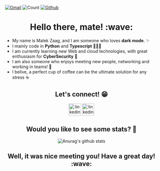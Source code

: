 [![Gmail](https://img.shields.io/badge/-malek.zaag-c14438?style=flat&logo=Gmail&logoColor=white)](mailto:zaag.malek1@gmail.com) ![Count](https://komarev.com/ghpvc/?username=Malek-Zaag) [![Github](https://img.shields.io/github/followers/Malek-Zaag?label=Follow&style=social)](https://github.com/Malek-Zaag)

<h1 align="center">
    <b>Hello there, mate! :wave:</b>
</h1>

- My name is Malek Zaag, and I am someone who loves **dark mode**. ✨
- I mainly code in **Python** and **Typescript** 👨🏽‍💻
- I am currently learning new Web and cloud technologies, with great enthusiasm for **CyberSecurity** 🚀
- I am also someone who enjoys meeting new people, networking and working in teams! 🤗
- I belive, a perfect cup of coffee can be the ultimate solution for any stress ☕ &nbsp;

<h2 align="center">
    <b>Let's connect! 😁</b>
</h2>

[<p align="center"></b> <img src='assets/Illustration-of-Linkedin-icon-on-transparent-background-PNG.png' alt='linkedin' height='40'>](https://www.linkedin.com/in/malekzaag/)
[ <img src='assets/Facebook-icon-design-illustration-on-transparent-background-PNG.png' alt='linkedin' height='40'> </p>](https://www.facebook.com/zaag.malek.1/)

<h2 align="center">
    <b>Would you like to see some stats? 💯</b>
</h2>

<p align="center">
    <img src="https://github-readme-stats.vercel.app/api?username=Malek-Zaag&show_icons=true&theme=graywhite" alt="Anurag's github stats">
</p>

<h2 align="center">
    <b>Well, it was nice meeting you! Have a great day! :wave:	
</h2>
